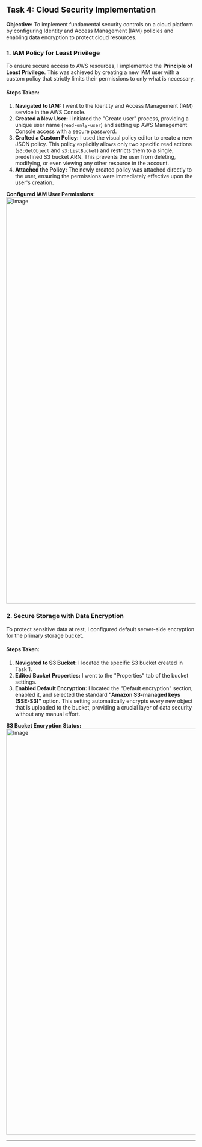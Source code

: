 ## Task 4: Cloud Security Implementation

**Objective:** To implement fundamental security controls on a cloud platform by configuring Identity and Access Management (IAM) policies and enabling data encryption to protect cloud resources.

### 1. IAM Policy for Least Privilege

To ensure secure access to AWS resources, I implemented the **Principle of Least Privilege**. This was achieved by creating a new IAM user with a custom policy that strictly limits their permissions to only what is necessary.

#### Steps Taken:
1.  **Navigated to IAM:** I went to the Identity and Access Management (IAM) service in the AWS Console.
2.  **Created a New User:** I initiated the "Create user" process, providing a unique user name (`read-only-user`) and setting up AWS Management Console access with a secure password.
3.  **Crafted a Custom Policy:** I used the visual policy editor to create a new JSON policy. This policy explicitly allows only two specific read actions (`s3:GetObject` and `s3:ListBucket`) and restricts them to a single, predefined S3 bucket ARN. This prevents the user from deleting, modifying, or even viewing any other resource in the account.
4.  **Attached the Policy:** The newly created policy was attached directly to the user, ensuring the permissions were immediately effective upon the user's creation.

**Configured IAM User Permissions:**
<img width="1920" height="1080" alt="Image" src="https://github.com/user-attachments/assets/bb0aae1a-1cb3-42d4-930a-c477f7f18ce8" />

### 2. Secure Storage with Data Encryption

To protect sensitive data at rest, I configured default server-side encryption for the primary storage bucket.

#### Steps Taken:
1.  **Navigated to S3 Bucket:** I located the specific S3 bucket created in Task 1.
2.  **Edited Bucket Properties:** I went to the "Properties" tab of the bucket settings.
3.  **Enabled Default Encryption:** I located the "Default encryption" section, enabled it, and selected the standard **"Amazon S3-managed keys (SSE-S3)"** option. This setting automatically encrypts every new object that is uploaded to the bucket, providing a crucial layer of data security without any manual effort.

**S3 Bucket Encryption Status:**
<img width="1920" height="1080" alt="Image" src="https://github.com/user-attachments/assets/bb5120f0-eb12-4163-826c-a905b64d6228" />

---
